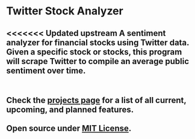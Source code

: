 # Twitter Stock Analyzer
<<<<<<< Updated upstream
A sentiment analyzer for financial stocks using Twitter data. Given a specific stock or stocks, this program will scrape Twitter to compile an average public sentiment over time.<br><br>
---
Check the [projects page](https://github.com/users/rmccormick314/projects/2) for a list of all current, upcoming, and planned features.<br><br>
Open source under [MIT License](https://github.com/rmccormick314/Twitter_Stock_Analyzer/blob/main/LICENSE).<br><br>
---
